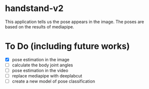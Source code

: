 # handstand-v2
This application tells us the pose appears in the image. The poses are based on the results of mediapipe.

# To Do (including future works)
- [x] pose estimation in the image
- [ ] calculate the body joint angles
- [ ] pose estimation in the video
- [ ] replace mediapipe with deeplabcut
- [ ] create a new model of pose classification
